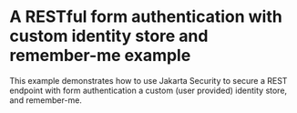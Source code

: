 # A RESTful form authentication with custom identity store and remember-me example

This example demonstrates how to use Jakarta Security to secure a REST endpoint with form authentication 
a custom (user provided) identity store, and remember-me.